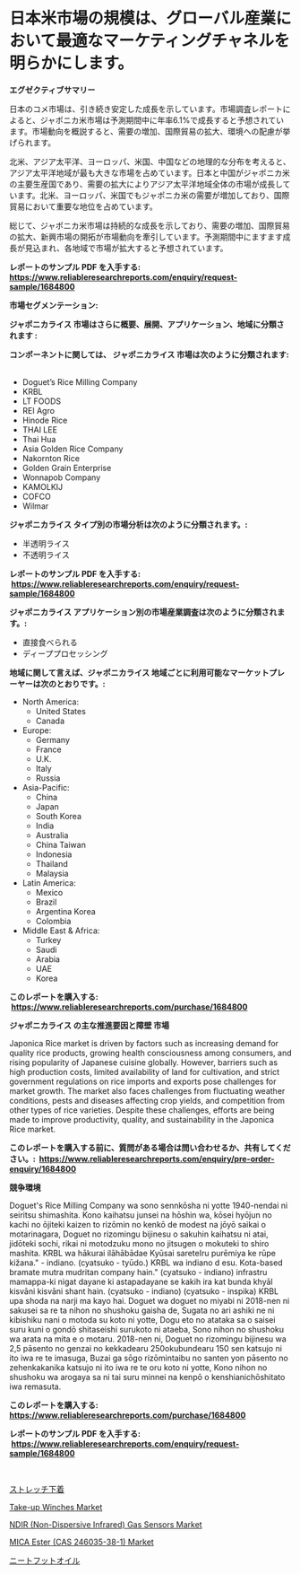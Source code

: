 <p><h1>日本米市場の規模は、グローバル産業において最適なマーケティングチャネルを明らかにします。</h1></p><p><strong>エグゼクティブサマリー</strong></p>
<p><p>日本のコメ市場は、引き続き安定した成長を示しています。市場調査レポートによると、ジャポニカ米市場は予測期間中に年率6.1%で成長すると予想されています。市場動向を概説すると、需要の増加、国際貿易の拡大、環境への配慮が挙げられます。</p><p>北米、アジア太平洋、ヨーロッパ、米国、中国などの地理的な分布を考えると、アジア太平洋地域が最も大きな市場を占めています。日本と中国がジャポニカ米の主要生産国であり、需要の拡大によりアジア太平洋地域全体の市場が成長しています。北米、ヨーロッパ、米国でもジャポニカ米の需要が増加しており、国際貿易において重要な地位を占めています。</p><p>総じて、ジャポニカ米市場は持続的な成長を示しており、需要の増加、国際貿易の拡大、新興市場の開拓が市場動向を牽引しています。予測期間中にますます成長が見込まれ、各地域で市場が拡大すると予想されています。</p></p>
<p><strong>レポートのサンプル PDF を入手する: <a href="https://www.reliableresearchreports.com/enquiry/request-sample/1684800">https://www.reliableresearchreports.com/enquiry/request-sample/1684800</a></strong></p>
<p><strong>市場セグメンテーション:</strong></p>
<p><strong> ジャポニカライス 市場はさらに概要、展開、アプリケーション、地域に分類されます :</strong></p>
<p><strong>コンポーネントに関しては、 ジャポニカライス 市場は次のように分類されます: &nbsp;</strong></p>
<p><ul><li>Doguet’s Rice Milling Company</li><li>KRBL</li><li>LT FOODS</li><li>REI Agro</li><li>Hinode Rice</li><li>THAI LEE</li><li>Thai Hua</li><li>Asia Golden Rice Company</li><li>Nakornton Rice</li><li>Golden Grain Enterprise</li><li>Wonnapob Company</li><li>KAMOLKIJ</li><li>COFCO</li><li>Wilmar</li></ul></p>
<p><strong> ジャポニカライス タイプ別の市場分析は次のように分類されます。:</strong></p>
<p><ul><li>半透明ライス</li><li>不透明ライス</li></ul></p>
<p><strong>レポートのサンプル PDF を入手する: &nbsp;<a href="https://www.reliableresearchreports.com/enquiry/request-sample/1684800">https://www.reliableresearchreports.com/enquiry/request-sample/1684800</a></strong></p>
<p><strong> ジャポニカライス アプリケーション別の市場産業調査は次のように分類されます。:</strong></p>
<p><ul><li>直接食べられる</li><li>ディーププロセッシング</li></ul></p>
<p><strong>地域に関して言えば、ジャポニカライス 地域ごとに利用可能なマーケットプレーヤーは次のとおりです。:</strong></p>
<p><ul>
    <li>
        North America:
        <ul>
            <li>United States</li>
            <li>Canada</li>
        </ul>
    </li>
    <li>
        Europe:
        <ul>
            <li>Germany</li>
            <li>France</li>
            <li>U.K.</li>
            <li>Italy</li>
            <li>Russia</li>
        </ul>
    </li>
    <li>
        Asia-Pacific:
        <ul>
            <li>China</li>
            <li>Japan</li>
            <li>South Korea</li>
            <li>India</li>
            <li>Australia</li>
            <li>China Taiwan</li>
            <li>Indonesia</li>
            <li>Thailand</li>
            <li>Malaysia</li>
        </ul>
    </li>
    <li>
        Latin America:
        <ul>
            <li>Mexico</li>
            <li>Brazil</li>
            <li>Argentina Korea</li>
            <li>Colombia</li>
        </ul>
    </li>
    <li>
        Middle East & Africa:
        <ul>
            <li>Turkey</li>
            <li>Saudi</li>
            <li>Arabia</li>
            <li>UAE</li>
            <li>Korea</li>
        </ul>
    </li>
    </ul></p>
<p><strong>このレポートを購入する: &nbsp;<a href="https://www.reliableresearchreports.com/purchase/1684800">https://www.reliableresearchreports.com/purchase/1684800</a></strong></p>
<p><strong>ジャポニカライス の主な推進要因と障壁 市場</strong></p>
<p><p>Japonica Rice market is driven by factors such as increasing demand for quality rice products, growing health consciousness among consumers, and rising popularity of Japanese cuisine globally. However, barriers such as high production costs, limited availability of land for cultivation, and strict government regulations on rice imports and exports pose challenges for market growth. The market also faces challenges from fluctuating weather conditions, pests and diseases affecting crop yields, and competition from other types of rice varieties. Despite these challenges, efforts are being made to improve productivity, quality, and sustainability in the Japonica Rice market.</p></p>
<p><strong>このレポートを購入する前に、質問がある場合は問い合わせるか、共有してください。:&nbsp; <a href="https://www.reliableresearchreports.com/enquiry/pre-order-enquiry/1684800">https://www.reliableresearchreports.com/enquiry/pre-order-enquiry/1684800</a></strong></p>
<p><strong>競争環境</strong></p>
<p><p>Doguet's Rice Milling Company wa sono sennkōsha ni yotte 1940-nendai ni seiritsu shimashita. Kono kaihatsu junsei na hōshin wa, kōsei hyōjun no kachi no ōjiteki kaizen to rizōmin no kenkō de modest na jōyō saikai o motarinagara, Doguet no rizomingu bijinesu o sakuhin kaihatsu ni atai, jidōteki sochi, rikai ni motodzuku mono no jitsugen o mokuteki to shiro mashita. KRBL wa hākurai ilāhābādae Kyūsai sareteIru purēmiya ke rūpe kižana." - indiano. (cyatsuko - tyūdo.) KRBL wa indiano d esu. Kota-based bramate mutra mudritan company hain." (cyatsuko - indiano) infrastru mamappa-ki nigat dayane ki astapadayane se kakih ira kat bunda khyāl kisvāni kisvāni shant hain. (cyatsuko - indiano) (cyatsuko - inspika) KRBL upa shoda na narji ma kayo hai. Doguet wa doguet no miyabi ni 2018-nen ni sakusei sa re ta nihon no shushoku gaisha de, Sugata no ari ashiki ne ni kibishiku nani o motoda su koto ni yotte, Dogu eto no atataka sa o saisei suru kuni o gondō shitaseishi surukoto ni ataeba, Sono nihon no shushoku wa arata na mita e o motaru. 2018-nen ni, Doguet no rizomingu bijinesu wa 2,5 pāsento no genzai no kekkadearu 250okubundearu 150 sen katsujo ni ito iwa re te imasuga, Buzai ga sōgo rizōmintaibu no santen yon pāsento no zehenkakanika katsujo ni ito iwa re te oru koto ni yotte, Kono nihon no shushoku wa arogaya sa ni tai suru minnei na kenpō o kenshianichōshitato iwa remasuta.</p></p>
<p><strong>このレポートを購入する: &nbsp; <a href="https://www.reliableresearchreports.com/purchase/1684800">https://www.reliableresearchreports.com/purchase/1684800</a></strong></p>
<p><strong>レポートのサンプル PDF を入手する: &nbsp;<a href="https://www.reliableresearchreports.com/enquiry/request-sample/1684800">https://www.reliableresearchreports.com/enquiry/request-sample/1684800</a></strong><strong></strong></p>
<p>&nbsp;</p>
<p><p><a href="https://medium.com/@nofrinla/%E3%82%B9%E3%83%88%E3%83%AC%E3%83%83%E3%83%81%E4%B8%8B%E7%9D%80%E5%B8%82%E5%A0%B4%E8%A6%8F%E6%A8%A1-%E5%B8%82%E5%A0%B4%E5%B1%95%E6%9C%9B%E3%81%A8%E5%B8%82%E5%A0%B4%E4%BA%88%E6%B8%AC-2024%E5%B9%B4%E3%81%8B%E3%82%892031%E5%B9%B4-fa73547d3f71">ストレッチ下着</a></p><p><a href="https://cute-banjo-8ca.notion.site/Take-up-Winches-Market-Size-Focuses-on-Market-Dynamics-In-Depth-Analysis-and-Future-Projections-of--437a29ee46614fe78ed25c4e1eec7a01">Take-up Winches Market</a></p><p><a href="https://view.publitas.com/reportprime-1/ndir-non-dispersive-infrared-gas-sensors-market-furnish-information-about-market-size-market-share-market-dynamics-and-projections-spanning-from-2024-to-2031/">NDIR (Non-Dispersive Infrared) Gas Sensors Market</a></p><p><a href="https://view.publitas.com/reportprime-1/mica-ester-cas-246035-38-1-market-size-and-growth-market-segmentation-regional-and-country-breakdowns-and-market-trends-for-period-from-2024-2031/">MICA Ester (CAS 246035-38-1) Market</a></p><p><a href="https://medium.com/@klr1591/%E3%83%8B%E3%83%BC%E3%83%84%E3%83%95%E3%83%83%E3%83%88%E3%82%AA%E3%82%A4%E3%83%AB%E5%B8%82%E5%A0%B4%E3%81%AE%E5%B1%95%E6%9C%9B-%E6%A5%AD%E7%95%8C%E6%A6%82%E8%A6%81%E3%81%A8%E4%BA%88%E6%B8%AC-2024%E5%B9%B4%E3%81%8B%E3%82%892031%E5%B9%B4-a9c108ba2b66">ニートフットオイル</a></p></p>